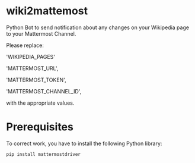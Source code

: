 # wiki2mattemost
Python Bot to send notification about any changes on your Wikipedia page to your Mattermost Channel.

Please replace:

'WIKIPEDIA_PAGES'

'MATTERMOST_URL',

'MATTERMOST_TOKEN',

'MATTERMOST_CHANNEL_ID',

with the appropriate values.

# Prerequisites
To correct work, you have to install the following Python library:
```
pip install mattermostdriver
```

